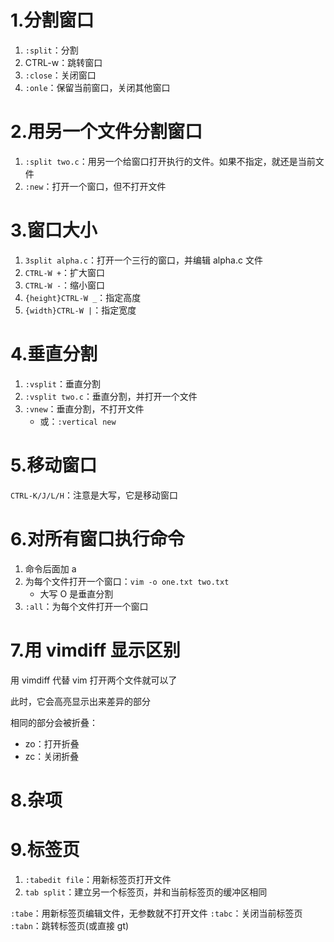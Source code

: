 # 1.分割窗口

1. `:split`：分割
2. CTRL-w：跳转窗口
3. `:close`：关闭窗口
4. `:onle`：保留当前窗口，关闭其他窗口

# 2.用另一个文件分割窗口

1. `:split two.c`：用另一个给窗口打开执行的文件。如果不指定，就还是当前文件
2. `:new`：打开一个窗口，但不打开文件

# 3.窗口大小

1. `3split alpha.c`：打开一个三行的窗口，并编辑 alpha.c 文件
2. `CTRL-W +`：扩大窗口
3. `CTRL-W -`：缩小窗口
4. `{height}CTRL-W _`：指定高度
5. `{width}CTRL-W |`：指定宽度

# 4.垂直分割

1. `:vsplit`：垂直分割
2. `:vsplit two.c`：垂直分割，并打开一个文件
3. `:vnew`：垂直分割，不打开文件
	- 或：`:vertical new`

# 5.移动窗口

`CTRL-K/J/L/H`：注意是大写，它是移动窗口

# 6.对所有窗口执行命令

1. 命令后面加 a
2. 为每个文件打开一个窗口：`vim -o one.txt two.txt`
	- 大写 O 是垂直分割
3. `:all`：为每个文件打开一个窗口

# 7.用 vimdiff 显示区别

用 vimdiff 代替 vim 打开两个文件就可以了

此时，它会高亮显示出来差异的部分

相同的部分会被折叠：
- zo：打开折叠
- zc：关闭折叠

# 8.杂项

# 9.标签页

1. `:tabedit file`：用新标签页打开文件
2. `tab split`：建立另一个标签页，并和当前标签页的缓冲区相同

`:tabe`：用新标签页编辑文件，无参数就不打开文件
`:tabc`：关闭当前标签页
`:tabn`：跳转标签页(或直接 gt)